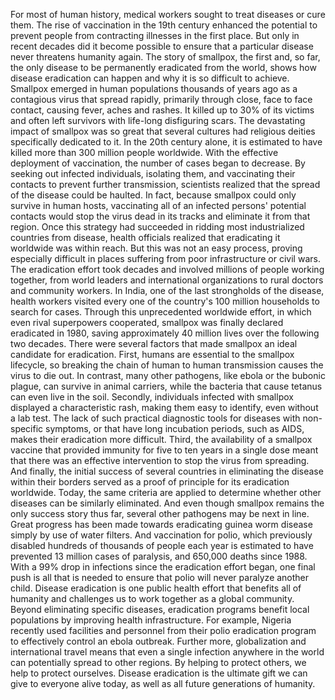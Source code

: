 
For most of human history,
medical workers sought 
to treat diseases or cure them.
The rise of vaccination 
in the 19th century
enhanced the potential to prevent people
from contracting illnesses
in the first place.
But only in recent decades did it 
become possible
to ensure that a particular disease
never threatens humanity again.
The story of smallpox,
the first and, so far, the only disease
to be permanently 
eradicated from the world,
shows how disease eradication can happen
and why it is so difficult to achieve.
Smallpox emerged in human populations
thousands of years ago
as a contagious virus that spread rapidly,
primarily through close, 
face to face contact,
causing fever, aches and rashes.
It killed up to 30% of its victims
and often left survivors with life-long
disfiguring scars.
The devastating impact 
of smallpox was so great
that several cultures had religious 
deities specifically dedicated to it.
In the 20th century alone,
it is estimated to have killed
more than 300 million people worldwide.
With the effective 
deployment of vaccination,
the number of cases began to decrease.
By seeking out infected individuals,
isolating them,
and vaccinating their contacts 
to prevent further transmission,
scientists realized that the spread
of the disease could be haulted.
In fact, because smallpox could
only survive in human hosts,
vaccinating all of an infected persons&#39;
potential contacts
would stop the virus dead in its tracks
and eliminate it from that region.
Once this strategy had succeeded
in ridding most industrialized countries
from disease,
health officials realized that eradicating
it worldwide was within reach.
But this was not an easy process,
proving especially difficult in places
suffering from poor infrastructure
or civil wars.
The eradication effort took decades
and involved millions 
of people working together,
from world leaders
and international organizations
to rural doctors and community workers.
In India, one of the last 
strongholds of the disease,
health workers visited every one
of the country&#39;s 100 million households
to search for cases.
Through this unprecedented 
worldwide effort,
in which even rival 
superpowers cooperated,
smallpox was finally 
declared eradicated in 1980,
saving approximately 40 million lives
over the following two decades.
There were several factors
that made smallpox
an ideal candidate for eradication.
First, humans are essential
to the smallpox lifecycle,
so breaking the chain 
of human to human transmission
causes the virus to die out.
In contrast, many other pathogens,
like ebola or the bubonic plague,
can survive in animal carriers,
while the bacteria that cause tetanus
can even live in the soil.
Secondly, individuals 
infected with smallpox
displayed a characteristic rash,
making them easy to identify,
even without a lab test.
The lack of such practical 
diagnostic tools
for diseases with non-specific symptoms,
or that have long incubation periods,
such as AIDS,
makes their eradication more difficult.
Third, the availability 
of a smallpox vaccine
that provided immunity 
for five to ten years in a single dose
meant that there was 
an effective intervention
to stop the virus from spreading.
And finally, the initial success
of several countries
in eliminating the disease 
within their borders
served as a proof of principle
for its eradication worldwide.
Today, the same criteria 
are applied to determine
whether other diseases 
can be similarly eliminated.
And even though smallpox remains
the only success story thus far,
several other pathogens 
may be next in line.
Great progress has been made
towards eradicating guinea worm disease
simply by use of water filters.
And vaccination for polio,
which previously disabled hundreds
of thousands of people each year
is estimated to have prevented 13 million
cases of paralysis,
and 650,000 deaths since 1988.
With a 99% drop in infections
since the eradication effort began,
one final push is all that is needed
to ensure that polio 
will never paralyze another child.
Disease eradication is one public health
effort that benefits all of humanity
and challenges us to work together
as a global community.
Beyond eliminating specific diseases,
eradication programs benefit 
local populations
by improving health infrastructure.
For example, Nigeria recently 
used facilities and personnel
from their polio eradication program
to effectively control an ebola outbreak.
Further more, globalization 
and international travel
means that even a single infection
anywhere in the world
can potentially spread to other regions.
By helping to protect others,
we help to protect ourselves.
Disease eradication is the ultimate gift
we can give to everyone alive today,
as well as all future 
generations of humanity.
